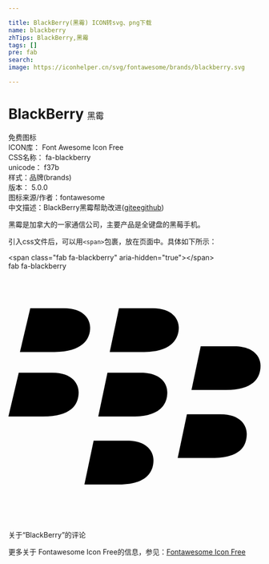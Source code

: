 ```yaml
---

title: BlackBerry(黑霉) ICON转svg、png下载
name: blackberry
zhTips: BlackBerry,黑霉
tags: []
pre: fab
search: 
image: https://iconhelper.cn/svg/fontawesome/brands/blackberry.svg

---
```


# BlackBerry  <small style="font-size: 60%;font-weight: 100">黑霉</small>


<div class="detail-page">
<p>
<span><span class="badge-success badge">免费图标</span> </span>
<br/>
<span>
ICON库：
<span class="badge-secondary badge">Font Awesome Icon Free</span> 
</span>
<br/>
<span>
CSS名称：
<span class="badge-secondary badge">fa-blackberry</span> 
</span>
<br/>
<span>
unicode：
<span class="badge-secondary badge">f37b</span> 
<copy-btn content='f37b' btn-title=""></copy-btn>
<copy-btn :content='String.fromCodePoint(parseInt("f37b", 16))' btn-title="复制U"></copy-btn>
</span><br/><span>样式：<span class="badge-light badge">品牌(brands)</span></span>
<br/>
<span>
版本：
<span class="badge-secondary badge">5.0.0</span> 
</span>
<br/>
<span>图标来源/作者：<span class="badge-light badge">fontawesome</span></span> 
<br/>
<span class="zh-detail">中文描述：<span class="badge-primary badge">BlackBerry</span><span class="badge-primary badge">黑霉</span><span class="help-link"><span>帮助改进</span>(<a href="https://gitee.com/liuwave/icon-helper/edit/master/json/fontawesome/brands/blackberry.json" target="_blank" rel="noopener noreferrer">gitee</a><a href="https://github.com/liuwave/icon-helper/edit/master/json/fontawesome/brands/blackberry.json" target="_blank" rel="noopener noreferrer">github</a></span>)</span><br/>
</p>
</div><div class="description description alert alert-light">黑霉是加拿大的一家通信公司，主要产品是全键盘的黑莓手机。</div>
<div class="alert alert-dark">
  <i class="fab fa-blackberry fa-xs"></i>
  <i class="fab fa-blackberry fa-sm"></i>
  <i class="fab fa-blackberry fa-lg"></i>
  <i class="fab fa-blackberry fa-2x"></i>
  <i class="fab fa-blackberry fa-3x"></i>
  <i class="fab fa-blackberry fa-5x"></i>
  <i class="fab fa-blackberry fa-7x"></i>
</div>
<div>
  <p>引入css文件后，可以用<code>&lt;span&gt;</code>包裹，放在页面中。具体如下所示：    
  </p>
  <div class="alert alert-primary" style="font-size: 14px">
    &lt;span class="fab fa-blackberry" aria-hidden="true"&gt;&lt;/span&gt;
    <copy-btn content='<span class="fab fa-blackberry" aria-hidden="true"></span>'></copy-btn>
  </div>
  <div class="alert alert-secondary">
    <i class="fab fa-blackberry"
    style="font-size: 24px"
    aria-hidden="true"></i> fab fa-blackberry
    <copy-btn content="fab fa-blackberry" btn-title="复制图标名称"></copy-btn>
  </div>
</div>
<div id="svg" class="svg-wrap">
<svg xmlns="http://www.w3.org/2000/svg" viewBox="0 0 512 512"><path d="M166 116.9c0 23.4-16.4 49.1-72.5 49.1H23.4l21-88.8h67.8c42.1 0 53.8 23.3 53.8 39.7zm126.2-39.7h-67.8L205.7 166h70.1c53.8 0 70.1-25.7 70.1-49.1.1-16.4-11.6-39.7-53.7-39.7zM88.8 208.1H21L0 296.9h70.1c56.1 0 72.5-23.4 72.5-49.1 0-16.3-11.7-39.7-53.8-39.7zm180.1 0h-67.8l-18.7 88.8h70.1c53.8 0 70.1-23.4 70.1-49.1 0-16.3-11.7-39.7-53.7-39.7zm189.3-53.8h-67.8l-18.7 88.8h70.1c53.8 0 70.1-23.4 70.1-49.1.1-16.3-11.6-39.7-53.7-39.7zm-28 137.9h-67.8L343.7 381h70.1c56.1 0 70.1-23.4 70.1-49.1 0-16.3-11.6-39.7-53.7-39.7zM240.8 346H173l-18.7 88.8h70.1c56.1 0 70.1-25.7 70.1-49.1.1-16.3-11.6-39.7-53.7-39.7z"/></svg>
</div>
<detail full-name='fa-blackberry'></detail>

<Vssue title="关于“BlackBerry”的评论" >关于“BlackBerry”的评论</Vssue>
    
<div><p>更多关于  Fontawesome Icon Free的信息，参见：<a target="_blank" href="https://iconhelper.cn/fontawesome.html">Fontawesome Icon Free</a>
</p></div>
